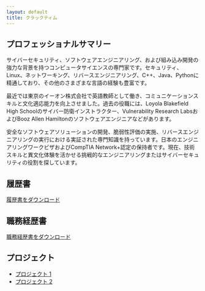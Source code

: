 ```yaml
---
layout: default
title: クラックティム
---
```


<section id="summary">
    <h1>プロフェッショナルサマリー</h1>
    <p>サイバーセキュリティ、ソフトウェアエンジニアリング、および組み込み開発の強力な背景を持つコンピュータサイエンスの専門家です。セキュリティ、Linux、ネットワーキング、リバースエンジニアリング、C++、Java、Pythonに精通しており、その他のさまざまな言語の経験も豊富です。</p>
    <p>最近では東京のイーオン株式会社で英語教師として働き、コミュニケーションスキルと文化適応能力を向上させました。過去の役職には、Loyola Blakefield High Schoolのサイバー防衛インストラクター、Vulnerability Research LabsおよびBooz Allen Hamiltonのソフトウェアエンジニアなどがあります。</p>
    <p>安全なソフトウェアソリューションの開発、脆弱性評価の実施、リバースエンジニアリングの実行における実証された専門知識を持っています。日本のエンジニアリングワークビザおよびCompTIA Network+認定の保持者です。現在、技術スキルと異文化体験を活かせる挑戦的なエンジニアリングまたはサイバーセキュリティの役割を探しています。</p>
</section>

<section id="resume">
    <h2>履歴書</h2>
    <a href="{{ '/resume/ResumeJP.pdf' | relative_url }}" target="_blank">履歴書をダウンロード</a>
    <h2>職務経歴書</h2>
    <a href="{{ '/resume/workHistoryJP.pdf' | relative_url }}" target="_blank">職務経歴書をダウンロード</a>
</section>

<section id="projects">
    <h2>プロジェクト</h2>
    <ul>
        <li><a href="https://github.com/yourprofile/project1" target="_blank">プロジェクト 1</a></li>
        <li><a href="https://github.com/yourprofile/project2" target="_blank">プロジェクト 2</a></li>
    </ul>
</section>
